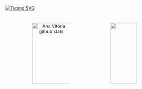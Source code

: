 #

[![Typing SVG](https://readme-typing-svg.herokuapp.com/?color=4B0082&size=35&center=true&vCenter=true&width=1000&lines=Hello,+my+name+is+Ana+Vitória+Maciel;I+live+in+São+Luís-MA,+Brazil:%29)](https://git.io/typing-svg)

#

<div align="center">  
  <img width="49%" height="195px" src="https://github-readme-stats.vercel.app/api?username=anavitoriamaciel&show_icons=true&count_private=true&hide_border=true&title_color=4B0082&icon_color=4B0082&text_color=c9d1d9&bg_color=0d1117" alt="Ana Vitória github stats" /> 
  <img width="41%" height="195px" src="https://github-readme-stats.vercel.app/api/top-langs/?username=anavitoriamaciel&layout=compact&hide_border=true&title_color=4B0082&text_color=4B0082&bg_color=0d1117" />
</div>

<br>
  
#

